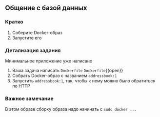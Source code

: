 ## Общение с базой данных

### Кратко

1. Соберите Docker-образ
2. Запустите его

### Детализация задания

Минимальное приложение уже написано

1. Ваша задача написать `Dockerfile`
   `Dockerfile`{{open}}
2. Собрать Docker-образ с названием `addressbook:1`
3. Запустить `addressbook:1`, так, чтобы к нему можно было обратиться по HTTP

### Важное замечание

В этом образе сборку образа надо начинать с `sudo docker ...`